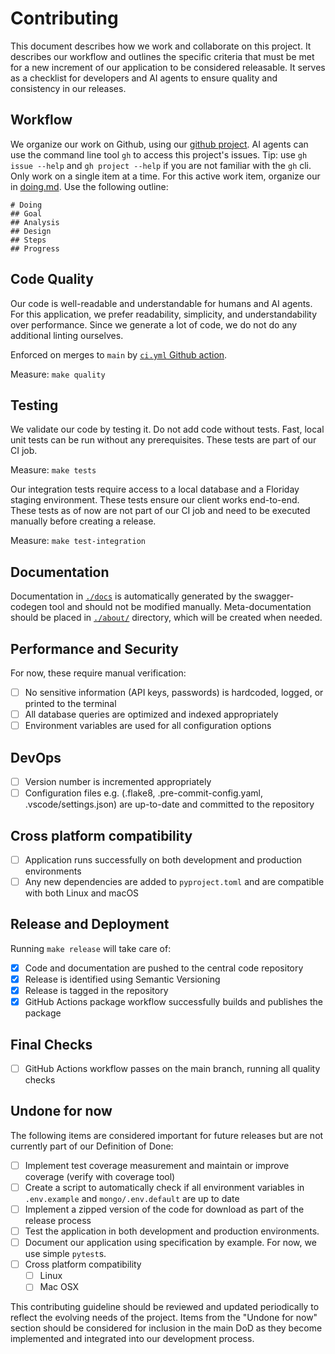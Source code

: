 # Contributing

This document describes how we work and collaborate on this project.
It describes our workflow
and outlines the specific criteria that must be met
for a new increment of our application to be considered releasable.
It serves as a checklist for developers and AI agents to ensure quality and consistency in our releases.

## Workflow

We organize our work on Github, using our [github project].
AI agents can use the command line tool `gh` to access this project's issues.
Tip: use `gh issue --help` and `gh project --help` if you are not familiar with the `gh` cli.
Only work on a single item at a time.
For this active work item, organize our in [doing.md](./work/doing.md).
Use the following outline:

```text
# Doing
## Goal
## Analysis
## Design
## Steps
## Progress
```

## Code Quality

Our code is well-readable and understandable for humans and AI agents.
For this application, we prefer readability, simplicity, and understandability over performance.
Since we generate a lot of code, we do not do any additional linting ourselves.

Enforced on merges to `main` by [`ci.yml` Github action](.github/workflows/ci.yml).

Measure: `make quality`

## Testing

We validate our code by testing it.
Do not add code without tests.
Fast, local unit tests can be run without any prerequisites.
These tests are part of our CI job.

Measure: `make tests`

Our integration tests require access to a local database and a Floriday staging environment.
These tests ensure our client works end-to-end.
These tests as of now are not part of our CI job and need to be executed manually before creating a release.

Measure: `make test-integration`

## Documentation

Documentation in [`./docs`](./docs) is automatically generated by the swagger-codegen tool and should not be modified manually.
Meta-documentation should be placed in [`./about/`](./about/) directory, which will be created when needed.

## Performance and Security

For now, these require manual verification:

- [ ] No sensitive information (API keys, passwords) is hardcoded, logged, or printed to the terminal
- [ ] All database queries are optimized and indexed appropriately
- [ ] Environment variables are used for all configuration options

## DevOps

- [ ] Version number is incremented appropriately
- [ ] Configuration files e.g. (.flake8, .pre-commit-config.yaml, .vscode/settings.json) are up-to-date and committed to the repository

## Cross platform compatibility

- [ ] Application runs successfully on both development and production environments
- [ ] Any new dependencies are added to `pyproject.toml` and are compatible with both Linux and macOS

## Release and Deployment

Running `make release` will take care of:

- [x] Code and documentation are pushed to the central code repository
- [x] Release is identified using Semantic Versioning
- [x] Release is tagged in the repository
- [x] GitHub Actions package workflow successfully builds and publishes the package

## Final Checks

- [ ] GitHub Actions workflow passes on the main branch, running all quality checks

## Undone for now

The following items are considered important for future releases but are not currently part of our Definition of Done:

- [ ] Implement test coverage measurement and maintain or improve coverage (verify with coverage tool)
- [ ] Create a script to automatically check if all environment variables in `.env.example` and `mongo/.env.default` are up to date
- [ ] Implement a zipped version of the code for download as part of the release process
- [ ] Test the application in both development and production environments.
- [ ] Document our application using specification by example. For now, we use simple `pytest`s.
- [ ] Cross platform compatibility
  - [ ] Linux
  - [ ] Mac OSX

This contributing guideline should be reviewed and updated periodically to reflect the evolving needs of the project.
Items from the "Undone for now" section should be considered for inclusion in the main DoD as they become implemented and integrated into our development process.

[github project]: https://github.com/orgs/serraict/projects/3/
